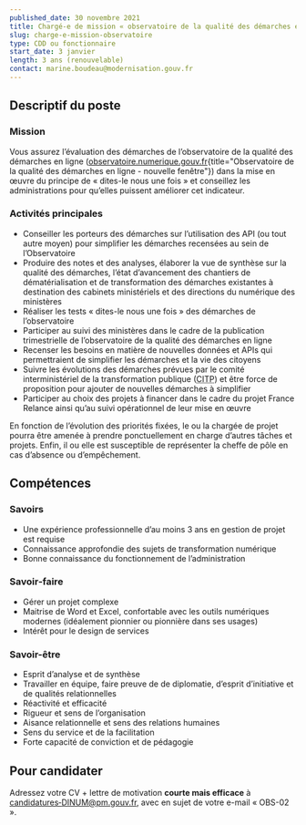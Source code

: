 ```yaml
---
published_date: 30 novembre 2021
title: Chargé-e de mission « observatoire de la qualité des démarches en ligne »
slug: charge-e-mission-observatoire
type: CDD ou fonctionnaire
start_date: 3 janvier
length: 3 ans (renouvelable)
contact: marine.boudeau@modernisation.gouv.fr
---
```


## Descriptif du poste

### Mission
Vous assurez l’évaluation des démarches de l’observatoire de la qualité des démarches en ligne ([observatoire.numerique.gouv.fr](https://observatoire.numerique.gouv.fr/){title="Observatoire de la qualité des démarches en ligne - nouvelle fenêtre"}) dans la mise en œuvre du principe de « dites-le nous une fois » et conseillez les administrations pour qu’elles puissent améliorer cet indicateur.

### Activités principales
-	Conseiller les porteurs des démarches sur l’utilisation des API (ou tout autre moyen) pour simplifier les démarches recensées au sein de l’Observatoire
-	Produire des notes et des analyses, élaborer la vue de synthèse sur la qualité des démarches, l’état d’avancement des chantiers de dématérialisation et de transformation des démarches existantes à destination des cabinets ministériels et des directions du numérique des ministères
-	Réaliser les tests « dites-le nous une fois » des démarches de l’observatoire
-	Participer au suivi des ministères dans le cadre de la publication trimestrielle de l’observatoire de la qualité des démarches en ligne
-	Recenser les besoins en matière de nouvelles données et APIs qui permettraient de simplifier les démarches et la vie des citoyens
-	Suivre les évolutions des démarches prévues par le comité interministériel de la transformation publique (<abbr title="Comité interministériel de la transformation publique">CITP</abbr>) et être force de proposition pour ajouter de nouvelles démarches à simplifier
-	Participer au choix des projets à financer dans le cadre du projet France Relance ainsi qu’au suivi opérationnel de leur mise en œuvre

En fonction de l’évolution des priorités fixées, le ou la chargée de projet pourra être amenée à prendre ponctuellement en charge d’autres tâches et projets. Enfin, il ou elle est susceptible de représenter la cheffe de pôle en cas d’absence ou d’empêchement.

## Compétences

### Savoirs
-	Une expérience professionnelle d’au moins 3 ans en gestion de projet est requise
-	Connaissance approfondie des sujets de transformation numérique
-	Bonne connaissance du fonctionnement de l’administration


### Savoir‐faire
-	Gérer un projet complexe
-	Maitrise de Word et Excel, confortable avec les outils numériques modernes (idéalement pionnier ou pionnière dans ses usages)
-	Intérêt pour le design de services


### Savoir-être
-	Esprit d’analyse et de synthèse
-	Travailler en équipe, faire preuve de de diplomatie, d’esprit d’initiative et de qualités relationnelles
-	Réactivité et efficacité
-	Rigueur et sens de l’organisation
-	Aisance relationnelle et sens des relations humaines
-	Sens du service et de la facilitation
-	Forte capacité de conviction et de pédagogie


## Pour candidater
Adressez votre CV + lettre de motivation **courte mais efficace** à <a href="mailto:candidatures‐DINUM@pm.gouv.fr">candidatures‐DINUM@pm.gouv.fr</a>, avec en sujet de votre e-mail « OBS-02 ».
